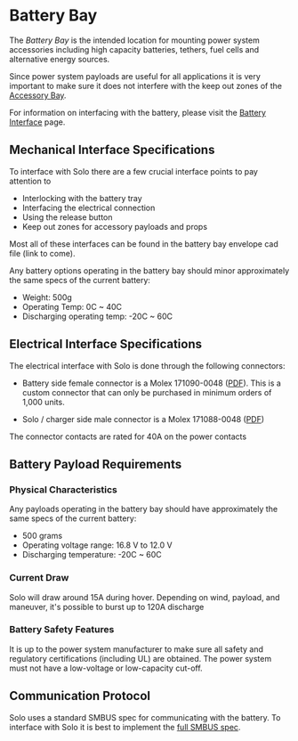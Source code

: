 # Battery Bay

The *Battery Bay* is the intended location for mounting power system accessories including high capacity batteries, tethers, fuel cells and alternative energy sources. 

Since power system payloads are useful for all applications it is very important to make sure it does not interfere with the keep out zones of the [Accessory Bay](hardware-accessorybay.md).

For information on interfacing with the battery, please visit the [Battery Interface](hardware-battery.md) page.

## Mechanical Interface Specifications

To interface with Solo there are a few crucial interface points to pay attention to

* Interlocking with the battery tray
* Interfacing the electrical connection
* Using the release button
* Keep out zones for accessory payloads and props

Most all of these interfaces can be found in the battery bay envelope cad file (link to come).

Any battery options operating in the battery bay should minor approximately the same specs of the current battery:

* Weight: 500g
* Operating Temp: 0C ~ 40C
* Discharging operating temp: -20C ~ 60C

## Electrical Interface Specifications

The electrical interface with Solo is done through the following connectors:

* Battery side female connector is a Molex 171090-0048 ([PDF](https://drive.google.com/open?id=0B9l93ZUM5ooxMU0xM3h5MzNsMjVBV3NjYU9DSEdyZE5FQWhR)). This is a custom connector that can only be purchased in minimum orders of 1,000 units.

* Solo / charger side male connector is a Molex 171088-0048 ([PDF](https://drive.google.com/open?id=0B9l93ZUM5ooxblFVOVhuY2JwMExjd3FnYjgzZmNsNy1ialAw))

The connector contacts are rated for 40A on the power contacts

## Battery Payload Requirements

### Physical Characteristics

Any payloads operating in the battery bay should have approximately the same specs of the current battery:

* 500 grams
* Operating voltage range: 16.8 V to 12.0 V
* Discharging temperature: -20C ~ 60C

### Current Draw

Solo will draw around 15A during hover. Depending on wind, payload, and maneuver, it's possible to burst up to 120A discharge

### Battery Safety Features

It is up to the power system manufacturer to make sure all safety and regulatory certifications (including UL) are obtained. The power system must not have a low-voltage or low-capacity cut-off.

## Communication Protocol

Solo uses a standard SMBUS spec for communicating with the battery. To interface with Solo it is best to implement the [full SMBUS spec](https://drive.google.com/open?id=0B9l93ZUM5ooxXzZWT3FMdktaNjNGWDV6M0tQUDhwWWgtNEFB).
